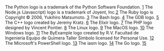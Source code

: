 The Python logo is a trademark of the Python Software Foundation. [1](https://www.python.org/community/logos/)
The Node.js (Javascript) logo is a trademark of Joyent, Inc.[2](https://nodejs.org/es/about/resources/)
The Ruby logo is Copyright © 2006, Yukihiro Matsumoto. [3](https://www.ruby-lang.org/en/about/logo/)
The Bash logo. [4](https://github.com/odb/official-bash-logo)
The GDB logo. [5](https://www.gnu.org/software/gdb/mascot/)
The C++ logo created by Jeremy Kratz. [6](https://github.com/isocpp/logos)
The Elixir logo. [7](https://elixir-lang.org/)
The PHP logo designed by Vincent Pontier. [8](https://www.php.net/)
The Linux logo. [9](https://www.linux.org/)
The MacOS logo. [10](http://www.apple.com/)
The Windows logo. [11](https://www.microsoft.com)
The ByExample logo created by R.V. Facultad de Ingeniería Equipo de Quimera Taller Símbolo licensed for Personal Use. [12](https://www.freepng.es/png-zb54ue/)
The Microsoft's PowerShell logo. [13](https://en.wikipedia.org/wiki/PowerShell)
The iasm logo. [14](https://github.com/bad-address/iasm)
The Go logo. [15](https://golang.org/)
